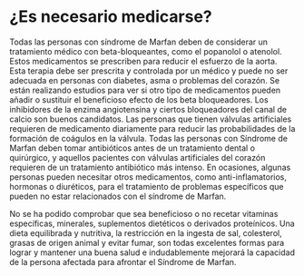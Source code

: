 # ¿Es necesario medicarse?

Todas las personas con síndrome de Marfan deben de considerar un tratamiento médico con beta-bloqueantes, como el popanolol o atenolol. Estos medicamentos se prescriben para reducir el esfuerzo de la aorta. Esta terapia debe ser prescrita y controlada por un médico y puede no ser adecuada en personas con diabetes, asma o problemas del corazón. Se están realizando estudios para ver si otro tipo de medicamentos pueden añadir o sustituir el beneficioso efecto de los beta bloqueadores. Los inhibidores de la enzima angiotensina y ciertos bloqueadores del canal de calcio son buenos candidatos. Las personas que tienen válvulas artificiales requieren de medicamento diariamente para reducir las probabilidades de la formación de coágulos en la válvula. Todas las personas con Síndrome de Marfan deben tomar antibióticos antes de un tratamiento dental o quirúrgico, y aquellos pacientes con válvulas artificiales del corazón requieren de un tratamiento antibiótico más intenso. En ocasiones, algunas personas pueden necesitar otros medicamentos, como anti-inflamatorios, hormonas o diuréticos, para el tratamiento de problemas específicos que pueden no estar relacionados con el síndrome de Marfan.

No se ha podido comprobar que sea beneficioso o no recetar vitaminas específicas, minerales, suplementos dietéticos o derivados proteínicos. Una dieta equilibrada y nutritiva, la restricción en la ingesta de sal, colesterol, grasas de origen animal y evitar fumar, son todas excelentes formas para lograr y mantener una buena salud e indudablemente mejorará la capacidad de la persona afectada para afrontar el Síndrome de Marfan.

